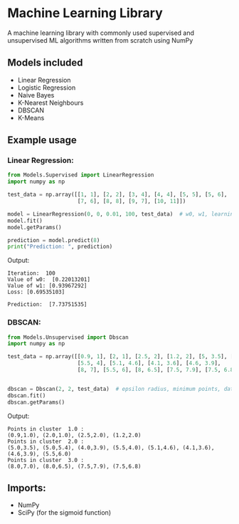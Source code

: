  # Machine Learning Library 
 
 A machine learning library with commonly used supervised and unsupervised ML algorithms written from scratch using NumPy
 
 ## Models included
 
 - Linear Regression
 - Logistic Regression
 - Naive Bayes
 - K-Nearest Neighbours
 - DBSCAN
 - K-Means

## Example usage

### Linear Regression:

```python
from Models.Supervised import LinearRegression
import numpy as np

test_data = np.array([[1, 1], [2, 2], [3, 4], [4, 4], [5, 5], [5, 6], [6, 5], [7, 7],
                      [7, 6], [8, 8], [9, 7], [10, 11]])

model = LinearRegression(0, 0, 0.01, 100, test_data)  # w0, w1, learning rate, iterations, dataset 
model.fit()
model.getParams()

prediction = model.predict(8)
print("Prediction: ", prediction)
```
Output:
```
Iteration:  100 
Value of w0:  [0.22013201] 
Value of w1: [0.93967292] 
Loss: [0.69535103] 

Prediction:  [7.73751535]
```

### DBSCAN:

```python
from Models.Unsupervised import Dbscan
import numpy as np

test_data = np.array([[0.9, 1], [2, 1], [2.5, 2], [1.2, 2], [5, 3.5], [5, 5.4], [4, 3.9],
                      [5.5, 4], [5.1, 4.6], [4.1, 3.6], [4.6, 3.9],
                      [8, 7], [5.5, 6], [8, 6.5], [7.5, 7.9], [7.5, 6.8]])


dbscan = Dbscan(2, 2, test_data)  # epsilon radius, minimum points, dataset
dbscan.fit()
dbscan.getParams()
```
Output:
```
Points in cluster  1.0 :
(0.9,1.0), (2.0,1.0), (2.5,2.0), (1.2,2.0)
Points in cluster  2.0 :
(5.0,3.5), (5.0,5.4), (4.0,3.9), (5.5,4.0), (5.1,4.6), (4.1,3.6), (4.6,3.9), (5.5,6.0)
Points in cluster  3.0 :
(8.0,7.0), (8.0,6.5), (7.5,7.9), (7.5,6.8)
```
## Imports:
- NumPy
- SciPy (for the sigmoid function)
